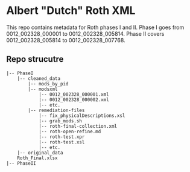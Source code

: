 # Albert "Dutch" Roth XML

This repo contains metadata for Roth phases I and II. Phase I goes from 0012_002328_000001 to 0012_002328_005814. Phase II covers 0012_002328_005814 to 0012_002328_007768.

## Repo strucutre

```
|-- PhaseI	
	|-- cleaned_data
    	|-- mods_by_pid
    	|-- modsxml
        	|-- 0012_002328_000001.xml
        	|-- 0012_002328_000002.xml
        	|-- etc.
    	|-- remediation-files
        	|-- fix_physicalDescriptions.xsl
        	|-- grab_mods.sh
        	|-- roth-final-collection.xml
        	|-- roth-open-refine.md
        	|-- roth-test.xpr
        	|-- roth-test.xsl
        	|-- etc.
	|-- original_data
    Roth_Final.xlsx  
|-- PhaseII 
```

